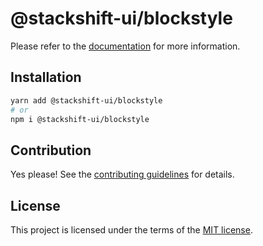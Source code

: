 # @stackshift-ui/blockstyle

Please refer to the [documentation](https://stackshift-ui.webriq.com/docs/components/blockstyle) for more information.

## Installation

```sh
yarn add @stackshift-ui/blockstyle
# or
npm i @stackshift-ui/blockstyle
```

## Contribution

Yes please! See the
[contributing guidelines](https://github.com/stackshift-ui/components/master/CONTRIBUTING.md)
for details.

## License

This project is licensed under the terms of the
[MIT license](https://github.com/stackshift-ui/components/master/LICENSE).
